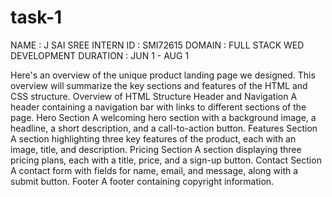 # task-1

NAME : J SAI SREE
INTERN ID : SMI72615
DOMAIN : FULL STACK WED DEVELOPMENT
DURATION : JUN 1 - AUG 1

Here's an overview of the unique product landing page we designed. This overview will summarize the key sections and features of the HTML and CSS structure.
Overview of HTML Structure
Header and Navigation
A header containing a navigation bar with links to different sections of the page.
Hero Section
A welcoming hero section with a background image, a headline, a short description, and a call-to-action button.
Features Section
A section highlighting three key features of the product, each with an image, title, and description.
Pricing Section
A section displaying three pricing plans, each with a title, price, and a sign-up button.
Contact Section
A contact form with fields for name, email, and message, along with a submit button.
Footer
A footer containing copyright information.

